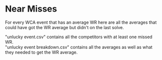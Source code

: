 # Near Misses

For every WCA event that has an average WR here are all the averages that could have got the WR average but didn't on the last solve.

"unlucky event.csv" contains all the competitors with at least one missed WR. \
"unlucky event breakdown.csv" contains all the averages as well as what they needed to get the WR average. 
